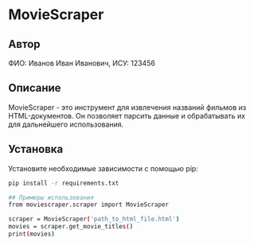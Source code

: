 # MovieScraper

## Автор
ФИО: Иванов Иван Иванович, ИСУ: 123456

## Описание
MovieScraper - это инструмент для извлечения названий фильмов из HTML-документов. Он позволяет парсить данные и обрабатывать их для дальнейшего использования.

## Установка
Установите необходимые зависимости с помощью pip:
```bash
pip install -r requirements.txt

## Примеры использования
from moviescraper.scraper import MovieScraper

scraper = MovieScraper('path_to_html_file.html')
movies = scraper.get_movie_titles()
print(movies)
